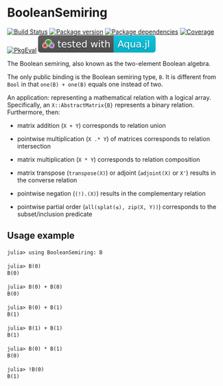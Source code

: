 # BooleanSemiring

[![Build Status](https://github.com/nsajko/BooleanSemiring.jl/actions/workflows/CI.yml/badge.svg?branch=main)](https://github.com/nsajko/BooleanSemiring.jl/actions/workflows/CI.yml?query=branch%3Amain)
[![Package version](https://juliahub.com/docs/General/BooleanSemiring/stable/version.svg)](https://juliahub.com/ui/Packages/General/BooleanSemiring)
[![Package dependencies](https://juliahub.com/docs/General/BooleanSemiring/stable/deps.svg)](https://juliahub.com/ui/Packages/General/BooleanSemiring?t=2)
[![Coverage](https://codecov.io/gh/nsajko/BooleanSemiring.jl/branch/main/graph/badge.svg)](https://codecov.io/gh/nsajko/BooleanSemiring.jl)
[![PkgEval](https://JuliaCI.github.io/NanosoldierReports/pkgeval_badges/B/BooleanSemiring.svg)](https://JuliaCI.github.io/NanosoldierReports/pkgeval_badges/B/BooleanSemiring.html)
[![Aqua](https://raw.githubusercontent.com/JuliaTesting/Aqua.jl/master/badge.svg)](https://github.com/JuliaTesting/Aqua.jl)

The Boolean semiring, also known as the two-element Boolean algebra.

The only public binding is the Boolean semiring type, `B`. It is different from `Bool` in that `one(B) + one(B)` equals one instead of two.

An application: representing a mathematical relation with a logical array. Specifically, an `X::AbstractMatrix{B}` represents a binary relation. Furthermore, then:

* matrix addition (`X + Y`) corresponds to relation union

* pointwise multiplication (`X .* Y`) of matrices corresponds to relation intersection

* matrix multiplication (`X * Y`) corresponds to relation composition

* matrix transpose (`transpose(X)`) or adjoint (`adjoint(X)` or `X'`) results in the converse relation

* pointwise negation (`(!).(X)`) results in the complementary relation

* pointwise partial order (`all(splat(≤), zip(X, Y))`) corresponds to the subset/inclusion predicate

## Usage example

```julia-repl
julia> using BooleanSemiring: B

julia> B(0)
B(0)

julia> B(0) + B(0)
B(0)

julia> B(0) + B(1)
B(1)

julia> B(1) + B(1)
B(1)

julia> B(0) * B(1)
B(0)

julia> !B(0)
B(1)
```

